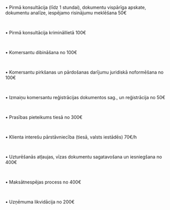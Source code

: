 • Pirmā konsultācija (līdz 1 stundai), dokumentu vispārīga apskate, dokumentu analīze, iespējamo risinājumu meklēšana <span>50€</span>

<br/>

• Pirmā konsultācija krimināllietā <span> 100€</span>

<br/>

• Komersantu dibināšana <span> no 100€</span>

<br/>

• Komersantu pirkšanas un pārdošanas darījumu juridiskā noformēšana <span>no 100€</span>

<br/>

• Izmaiņu komersantu reģistrācijas dokumentos sag., un reģistrācija <span>no 50€</span>

<br/>

• Prasības pieteikums tiesā <span>no 300€</span>

<br/>

• Klienta interešu pārstāvniecība (tiesā, valsts iestādēs) <span>70€/h</span>

<br/>

• Uzturēšanās atļaujas, vīzas dokumentu sagatavošana un iesniegšana <span>no 400€</span>

<br/>

• Maksātnespējas process <span>no 400€</span>

<br/>

• Uzņēmuma likvidācija <span>no 200€</span>

